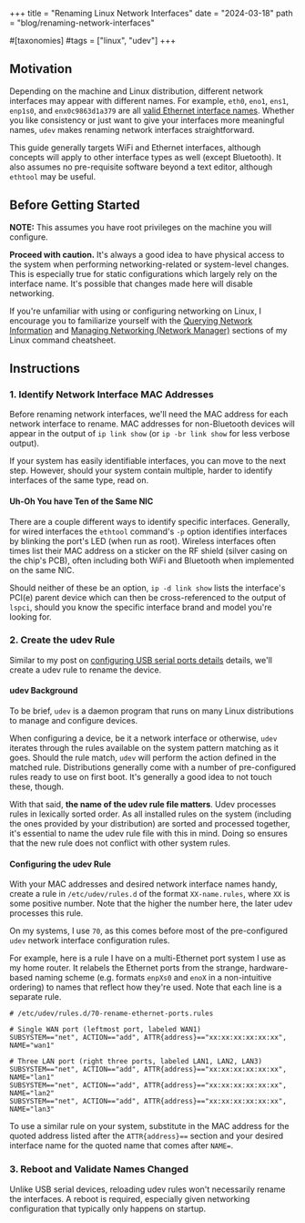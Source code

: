 +++
title = "Renaming Linux Network Interfaces"
date = "2024-03-18"
path = "blog/renaming-network-interfaces"

#[taxonomies]
#tags = ["linux", "udev"]
+++

## Motivation

Depending on the machine and Linux distribution, different network interfaces may appear with different names. For example, `eth0`, `eno1`, `ens1`, `enp1s0`, and `enx0c9863d1a379` are all [valid Ethernet interface names](https://access.redhat.com/documentation/en-us/red_hat_enterprise_linux/7/html/networking_guide/ch-consistent_network_device_naming). Whether you like consistency or just want to give your interfaces more meaningful names, `udev` makes renaming network interfaces straightforward.

This guide generally targets WiFi and Ethernet interfaces, although concepts will apply to other interface types as well (except Bluetooth). It also assumes no pre-requisite software beyond a text editor, although `ethtool` may be useful.

## Before Getting Started

**NOTE:** This assumes you have root privileges on the machine you will configure.

**Proceed with caution.** It's always a good idea to have physical access to the system when performing networking-related or system-level changes. This is especially true for static configurations which largely rely on the interface name. It's possible that changes made here will disable networking.

If you're unfamiliar with using or configuring networking on Linux, I encourage you to familiarize yourself with the [Querying Network Information](@/blog/2023-12-linux-cmds.md#querying-network-information) and [Managing Networking (Network Manager)](@/blog/2023-12-linux-cmds.md#managing-networking-network-manager) sections of my Linux command cheatsheet.

## Instructions

### 1\. Identify Network Interface MAC Addresses

Before renaming network interfaces, we'll need the MAC address for each network interface to rename. MAC addresses for non-Bluetooth devices will appear in the output of `ip link show` (or `ip -br link show` for less verbose output).

If your system has easily identifiable interfaces, you can move to the next step. However, should your system contain multiple, harder to identify interfaces of the same type, read on.

#### Uh-Oh You have Ten of the Same NIC

There are a couple different ways to identify specific interfaces. Generally, for wired interfaces the `ethtool` command's `-p` option identifies interfaces by blinking the port's LED (when run as root). Wireless interfaces often times list their MAC address on a sticker on the RF shield (silver casing on the chip's PCB), often including both WiFi and Bluetooth when implemented on the same NIC.

Should neither of these be an option, `ip -d link show` lists the interface's PCI(e) parent device which can then be cross-referenced to the output of `lspci`, should you know the specific interface brand and model you're looking for.

### 2\. Create the udev Rule

Similar to my post on [configuring USB serial ports details](@/blog/2022-12-linux-usb-serial.md#3-create-the-udev-rule) details, we'll create a udev rule to rename the device.

#### udev Background

To be brief, `udev` is a daemon program that runs on many Linux distributions to manage and configure devices.

When configuring a device, be it a network interface or otherwise, `udev` iterates through the rules available on the system pattern matching as it goes. Should the rule match, `udev` will perform the action defined in the matched rule. Distributions generally come with a number of pre-configured rules ready to use on first boot. It's generally a good idea to not touch these, though.

With that said, **the name of the udev rule file matters**. Udev processes rules in lexically sorted order. As all installed rules on the system (including the ones provided by your distribution) are sorted and processed together, it's essential to name the udev rule file with this in mind. Doing so ensures that the new rule does not conflict with other system rules.

#### Configuring the udev Rule

With your MAC addresses and desired network interface names handy, create a rule in `/etc/udev/rules.d` of the format `XX-name.rules`, where `XX` is some positive number. Note that the higher the number here, the later udev processes this rule.

On my systems, I use `70`, as this comes before most of the pre-configured `udev` network interface configuration rules.

For example, here is a rule I have on a multi-Ethernet port system I use as my home router. It relabels the Ethernet ports from the strange, hardware-based naming scheme (e.g. formats `enpXs0` and `enoX` in a non-intuitive ordering) to names that reflect how they're used. Note that each line is a separate rule.

```
# /etc/udev/rules.d/70-rename-ethernet-ports.rules

# Single WAN port (leftmost port, labeled WAN1)
SUBSYSTEM=="net", ACTION=="add", ATTR{address}=="xx:xx:xx:xx:xx:xx", NAME="wan1"

# Three LAN port (right three ports, labeled LAN1, LAN2, LAN3)
SUBSYSTEM=="net", ACTION=="add", ATTR{address}=="xx:xx:xx:xx:xx:xx", NAME="lan1"
SUBSYSTEM=="net", ACTION=="add", ATTR{address}=="xx:xx:xx:xx:xx:xx", NAME="lan2"
SUBSYSTEM=="net", ACTION=="add", ATTR{address}=="xx:xx:xx:xx:xx:xx", NAME="lan3"
```

To use a similar rule on your system, substitute in the MAC address for the quoted address listed after the `ATTR{address}==` section and your desired interface name for the quoted name that comes after `NAME=`.

### 3\. Reboot and Validate Names Changed

Unlike USB serial devices, reloading udev rules won't necessarily rename the interfaces. A reboot is required, especially given networking configuration that typically only happens on startup.
